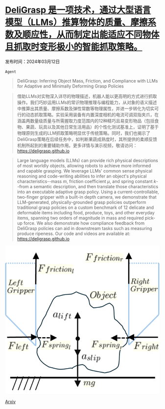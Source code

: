 # [DeliGrasp 是一项技术，通过大型语言模型（LLMs）推算物体的质量、摩擦系数及顺应性，从而制定出能适应不同物体且抓取时变形极小的智能抓取策略。](https://arxiv.org/abs/2403.07832)

发布时间：2024年03月12日

`Agent`

> DeliGrasp: Inferring Object Mass, Friction, and Compliance with LLMs for Adaptive and Minimally Deforming Grasp Policies

> 借助LLMs对实物深入详尽的物理描述，机器人能以更高明的方式进行抓取操作。我们巧妙运用LLMs的常识物理推理与编程能力，从对象的语义描述中推算出其质量、摩擦系数及弹性常数等物理属性，并进一步转化为切实可行的动态抓取策略。实验采用装备有内置深度相机的电流可调双指夹爪，在涵盖两数量级质量与所需握取力度范围内的12种精巧且易变形物品（包括食物、果蔬、玩具以及其他日常生活用品）的个性化测试基准上，证明了基于物理原则生成的LLM抓取策略明显优于传统策略。同时，我们也揭示了DeliGrasp策略在后续任务中，如判断果蔬成熟度时，其所提供的柔顺反馈机制所起到的重要辅助作用。更多详情与演示视频，敬请访问：https://deligrasp.github.io

> Large language models (LLMs) can provide rich physical descriptions of most worldly objects, allowing robots to achieve more informed and capable grasping. We leverage LLMs' common sense physical reasoning and code-writing abilities to infer an object's physical characteristics--mass $m$, friction coefficient $μ$, and spring constant $k$--from a semantic description, and then translate those characteristics into an executable adaptive grasp policy. Using a current-controllable, two-finger gripper with a built-in depth camera, we demonstrate that LLM-generated, physically-grounded grasp policies outperform traditional grasp policies on a custom benchmark of 12 delicate and deformable items including food, produce, toys, and other everyday items, spanning two orders of magnitude in mass and required pick-up force. We also demonstrate how compliance feedback from DeliGrasp policies can aid in downstream tasks such as measuring produce ripeness. Our code and videos are available at: https://deligrasp.github.io

![DeliGrasp 是一项技术，通过大型语言模型（LLMs）推算物体的质量、摩擦系数及顺应性，从而制定出能适应不同物体且抓取时变形极小的智能抓取策略。](../../../paper_images/2403.07832/fbd_v4.png)

[Arxiv](https://arxiv.org/abs/2403.07832)